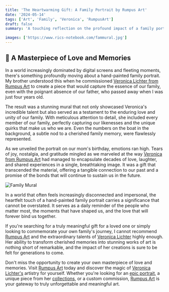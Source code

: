 ```yaml
---
title: 'The Heartwarming Gift: A Family Portrait by Rumpus Art'
date: '2024-05-14'
tags: ['Art', 'Family', 'Veronica', 'RumpusArt']
draft: false
summary: 'A touching reflection on the profound impact of a family portrait commissioned by my brother from Rumpus Art, celebrating the memory of our late father and the enduring love of our family.'

images: ['https://www.rics-notebook.com/fammural.jpg']
---
```


## 🎨 A Masterpiece of Love and Memories

In a world increasingly dominated by digital screens and fleeting moments, there's something profoundly moving about a hand-painted family portrait. My brother understood this when he commissioned [Veronica Lichter from Rumpus Art](https://rumpusart.com/epic-portraits) to create a piece that would capture the essence of our family, even with the poignant absence of our father, who passed away when I was just four years old.

The result was a stunning mural that not only showcased Veronica's incredible talent but also served as a testament to the enduring love and unity of our family. With meticulous attention to detail, she included every member of our family, perfectly capturing our likenesses and the unique quirks that make us who we are. Even the numbers on the boat in the background, a subtle nod to a cherished family memory, were flawlessly represented.

As we unveiled the portrait on our mom's birthday, emotions ran high. Tears of joy, nostalgia, and gratitude mingled as we marveled at the way [Veronica from Rumpus Art](https://rumpusart.com/epic-portraits) had managed to encapsulate decades of love, laughter, and shared experiences in a single, breathtaking image. It was a gift that transcended the material, offering a tangible connection to our past and a promise of the bonds that will continue to sustain us in the future.

![Family Mural](/fammural.jpg)

In a world that often feels increasingly disconnected and impersonal, the heartfelt touch of a hand-painted family portrait carries a significance that cannot be overstated. It serves as a daily reminder of the people who matter most, the moments that have shaped us, and the love that will forever bind us together.

If you're searching for a truly meaningful gift for a loved one or simply looking to commemorate your own family's journey, I cannot recommend [Rumpus Art](https://rumpusart.com/) and the extraordinary talents of [Veronica Lichter](https://rumpusart.com/epic-portraits) highly enough. Her ability to transform cherished memories into stunning works of art is nothing short of remarkable, and the impact of her creations is sure to be felt for generations to come.

Don't miss the opportunity to create your own masterpiece of love and memories. Visit [Rumpus Art](https://rumpusart.com/) today and discover the magic of [Veronica Lichter's](https://rumpusart.com/epic-portraits) artistry for yourself. Whether you're looking for an [epic portrait](https://rumpusart.com/epic-portraits), a unique piece from her [collections](https://rumpusart.myshopify.com/), or a custom commission, [Rumpus Art](https://rumpusart.com/) is your gateway to truly unforgettable and meaningful art.
